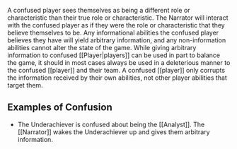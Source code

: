 A confused player sees themselves as being a different role or characteristic than their true role or characteristic. The Narrator will interact with the confused player as if they were the role or characteristic that they believe themselves to be. Any informational abilities the confused player believes they have will yield arbitrary information, and any non-information abilities cannot alter the state of the game.
While giving arbitrary information to confused [[Player|players]] can be used in part to balance the game, it should in most cases always be used in a deleterious manner to the confused [[player]] and their team.
A confused [[player]] only corrupts the information received by their own abilities, not other player abilities that target them.

## Examples of Confusion
- The Underachiever is confused about being the [[Analyst]]. The [[Narrator]] wakes the Underachiever up and gives them arbitrary information.